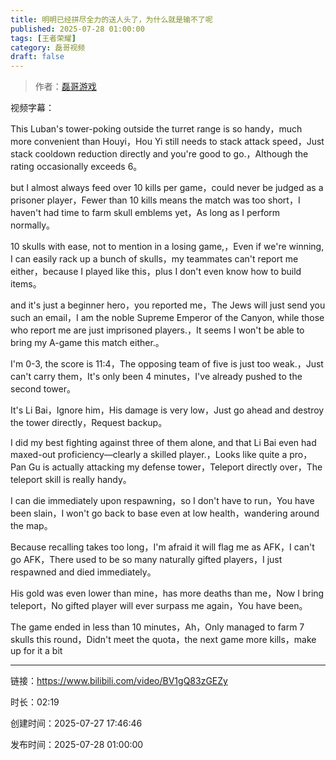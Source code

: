 ```yaml
---
title: 明明已经拼尽全力的送人头了，为什么就是输不了呢
published: 2025-07-28 01:00:00
tags: [王者荣耀]
category: 磊哥视频
draft: false
---
```



> 作者：[磊哥游戏](https://space.bilibili.com/268941858?spm_id_from=333.788.upinfo.head.click)

视频字幕：

This Luban's tower-poking outside the turret range is so handy，much more convenient than Houyi，Hou Yi still needs to stack attack speed，Just stack cooldown reduction directly and you're good to go.，Although the rating occasionally exceeds 6。

but I almost always feed over 10 kills per game，could never be judged as a prisoner player，Fewer than 10 kills means the match was too short，I haven't had time to farm skull emblems yet，As long as I perform normally。

10 skulls with ease, not to mention in a losing game,，Even if we're winning, I can easily rack up a bunch of skulls，my teammates can't report me either，because I played like this，plus I don't even know how to build items。

and it's just a beginner hero，you reported me，The Jews will just send you such an email，I am the noble Supreme Emperor of the Canyon, while those who report me are just imprisoned players.，It seems I won't be able to bring my A-game this match either.。

I'm 0-3, the score is 11:4，The opposing team of five is just too weak.，Just can't carry them，It's only been 4 minutes，I've already pushed to the second tower。

It's Li Bai，Ignore him，His damage is very low，Just go ahead and destroy the tower directly，Request backup。

I did my best fighting against three of them alone, and that Li Bai even had maxed-out proficiency—clearly a skilled player.，Looks like quite a pro，Pan Gu is actually attacking my defense tower，Teleport directly over，The teleport skill is really handy。

I can die immediately upon respawning，so I don't have to run，You have been slain，I won't go back to base even at low health，wandering around the map。

Because recalling takes too long，I'm afraid it will flag me as AFK，I can't go AFK，There used to be so many naturally gifted players，I just respawned and died immediately。

His gold was even lower than mine，has more deaths than me，Now I bring teleport，No gifted player will ever surpass me again，You have been。

The game ended in less than 10 minutes，Ah，Only managed to farm 7 skulls this round，Didn't meet the quota，the next game more kills，make up for it a bit

---

链接：https://www.bilibili.com/video/BV1gQ83zGEZy

时长：02:19

创建时间：2025-07-27 17:46:46

发布时间：2025-07-28 01:00:00
